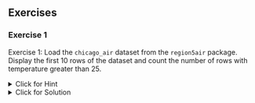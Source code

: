 ## Exercises


### Exercise 1

Exercise 1: Load the `chicago_air` dataset from the `region5air` package. Display the first 10 rows of the dataset and count the number of rows with temperature greater than 25.

<details><summary>Click for Hint</summary>

Use the `head()` function to display the first 10 rows. To count the rows with temperature greater than 25, use the comparison operator `>` in combination with the `sum()` function.
</details>
<details><summary>Click for Solution</summary>

#### Solution

```r
```r
# Load the data
library(region5air)
data(chicago_air)

# Display the first 10 rows
head(chicago_air, 10)

# Count the rows with temperature greater than 25
temp_gt_25 <- sum(chicago_air$temp > 25)
temp_gt_25
```
```

#### Output

```r
```r
# Output will depend on the dataset.
```
```



</details>

---


### Exercise 2

Exercise 2: From the same `chicago_air` dataset, find all rows where the ozone level is greater than 0.040. How many such instances are there?

<details><summary>Click for Hint</summary>

Use the `subset()` function to filter the rows based on the condition. Use `nrow()` to count the number of such rows.
</details>
<details><summary>Click for Solution</summary>

#### Solution

```r
```r
# Find rows with ozone > 0.040
high_ozone <- subset(chicago_air, ozone > 0.040)

# Count the number of such instances
nrow(high_ozone)
```
```

#### Output

```r
```r
# Output will depend on the dataset.
```
```



</details>

---


### Exercise 3

Exercise 3: Sort the `chicago_air` dataset by the `temp` column in descending order. Display the top 3 rows of the sorted data.

<details><summary>Click for Hint</summary>

Use the `order()` function to get the order of the rows for sorting. Define the `decreasing` parameter of the `order()` function as `TRUE` for descending order. Use this order in the data frame subsetting.
</details>
<details><summary>Click for Solution</summary>

#### Solution

```r
```r
# Sort by temp
sorted_data <- chicago_air[order(chicago_air$temp, decreasing = TRUE), ]

# Display top 3 rows
head(sorted_data, 3)
```
```

#### Output

```r
```r
# Output will depend on the dataset.
```
```



</details>

---


